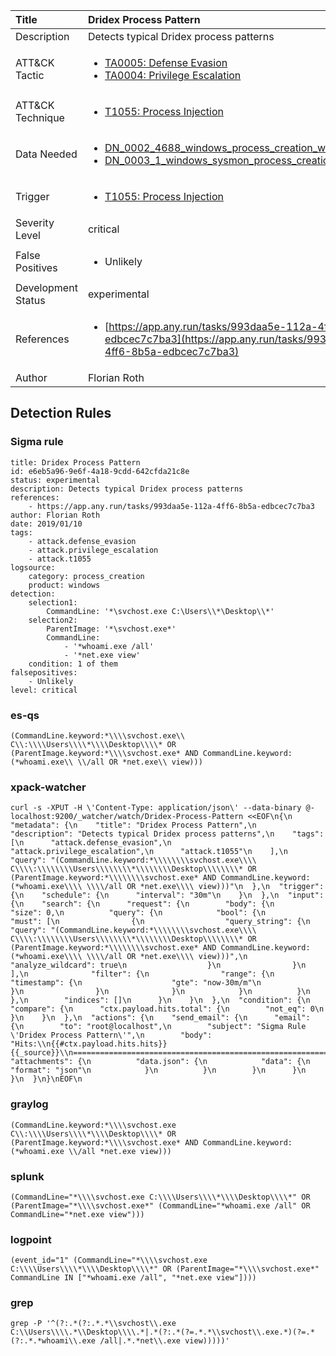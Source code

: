 | Title                | Dridex Process Pattern                                                                                                                                                 |
|:---------------------|:------------------------------------------------------------------------------------------------------------------------------------------------------------|
| Description          | Detects typical Dridex process patterns                                                                                                                                           |
| ATT&amp;CK Tactic    |  <ul><li>[TA0005: Defense Evasion](https://attack.mitre.org/tactics/TA0005)</li><li>[TA0004: Privilege Escalation](https://attack.mitre.org/tactics/TA0004)</li></ul>  |
| ATT&amp;CK Technique | <ul><li>[T1055: Process Injection](https://attack.mitre.org/techniques/T1055)</li></ul>  |
| Data Needed          | <ul><li>[DN_0002_4688_windows_process_creation_with_commandline](../Data_Needed/DN_0002_4688_windows_process_creation_with_commandline.md)</li><li>[DN_0003_1_windows_sysmon_process_creation](../Data_Needed/DN_0003_1_windows_sysmon_process_creation.md)</li></ul>  |
| Trigger              | <ul><li>[T1055: Process Injection](../Triggers/T1055.md)</li></ul>  |
| Severity Level       | critical |
| False Positives      | <ul><li>Unlikely</li></ul>  |
| Development Status   | experimental |
| References           | <ul><li>[https://app.any.run/tasks/993daa5e-112a-4ff6-8b5a-edbcec7c7ba3](https://app.any.run/tasks/993daa5e-112a-4ff6-8b5a-edbcec7c7ba3)</li></ul>  |
| Author               | Florian Roth |


## Detection Rules

### Sigma rule

```
title: Dridex Process Pattern
id: e6eb5a96-9e6f-4a18-9cdd-642cfda21c8e
status: experimental
description: Detects typical Dridex process patterns
references:
    - https://app.any.run/tasks/993daa5e-112a-4ff6-8b5a-edbcec7c7ba3
author: Florian Roth
date: 2019/01/10
tags:
    - attack.defense_evasion
    - attack.privilege_escalation
    - attack.t1055
logsource:
    category: process_creation
    product: windows
detection:
    selection1:
        CommandLine: '*\svchost.exe C:\Users\\*\Desktop\\*'
    selection2:
        ParentImage: '*\svchost.exe*'
        CommandLine:
            - '*whoami.exe /all'
            - '*net.exe view'
    condition: 1 of them
falsepositives:
    - Unlikely
level: critical

```





### es-qs
    
```
(CommandLine.keyword:*\\\\svchost.exe\\ C\\:\\\\Users\\\\*\\\\Desktop\\\\* OR (ParentImage.keyword:*\\\\svchost.exe* AND CommandLine.keyword:(*whoami.exe\\ \\/all OR *net.exe\\ view)))
```


### xpack-watcher
    
```
curl -s -XPUT -H \'Content-Type: application/json\' --data-binary @- localhost:9200/_watcher/watch/Dridex-Process-Pattern <<EOF\n{\n  "metadata": {\n    "title": "Dridex Process Pattern",\n    "description": "Detects typical Dridex process patterns",\n    "tags": [\n      "attack.defense_evasion",\n      "attack.privilege_escalation",\n      "attack.t1055"\n    ],\n    "query": "(CommandLine.keyword:*\\\\\\\\svchost.exe\\\\ C\\\\:\\\\\\\\Users\\\\\\\\*\\\\\\\\Desktop\\\\\\\\* OR (ParentImage.keyword:*\\\\\\\\svchost.exe* AND CommandLine.keyword:(*whoami.exe\\\\ \\\\/all OR *net.exe\\\\ view)))"\n  },\n  "trigger": {\n    "schedule": {\n      "interval": "30m"\n    }\n  },\n  "input": {\n    "search": {\n      "request": {\n        "body": {\n          "size": 0,\n          "query": {\n            "bool": {\n              "must": [\n                {\n                  "query_string": {\n                    "query": "(CommandLine.keyword:*\\\\\\\\svchost.exe\\\\ C\\\\:\\\\\\\\Users\\\\\\\\*\\\\\\\\Desktop\\\\\\\\* OR (ParentImage.keyword:*\\\\\\\\svchost.exe* AND CommandLine.keyword:(*whoami.exe\\\\ \\\\/all OR *net.exe\\\\ view)))",\n                    "analyze_wildcard": true\n                  }\n                }\n              ],\n              "filter": {\n                "range": {\n                  "timestamp": {\n                    "gte": "now-30m/m"\n                  }\n                }\n              }\n            }\n          }\n        },\n        "indices": []\n      }\n    }\n  },\n  "condition": {\n    "compare": {\n      "ctx.payload.hits.total": {\n        "not_eq": 0\n      }\n    }\n  },\n  "actions": {\n    "send_email": {\n      "email": {\n        "to": "root@localhost",\n        "subject": "Sigma Rule \'Dridex Process Pattern\'",\n        "body": "Hits:\\n{{#ctx.payload.hits.hits}}{{_source}}\\n================================================================================\\n{{/ctx.payload.hits.hits}}",\n        "attachments": {\n          "data.json": {\n            "data": {\n              "format": "json"\n            }\n          }\n        }\n      }\n    }\n  }\n}\nEOF\n
```


### graylog
    
```
(CommandLine.keyword:*\\\\svchost.exe C\\:\\\\Users\\\\*\\\\Desktop\\\\* OR (ParentImage.keyword:*\\\\svchost.exe* AND CommandLine.keyword:(*whoami.exe \\/all *net.exe view)))
```


### splunk
    
```
(CommandLine="*\\\\svchost.exe C:\\\\Users\\\\*\\\\Desktop\\\\*" OR (ParentImage="*\\\\svchost.exe*" (CommandLine="*whoami.exe /all" OR CommandLine="*net.exe view")))
```


### logpoint
    
```
(event_id="1" (CommandLine="*\\\\svchost.exe C:\\\\Users\\\\*\\\\Desktop\\\\*" OR (ParentImage="*\\\\svchost.exe*" CommandLine IN ["*whoami.exe /all", "*net.exe view"])))
```


### grep
    
```
grep -P '^(?:.*(?:.*.*\\svchost\\.exe C:\\Users\\\\.*\\Desktop\\\\.*|.*(?:.*(?=.*.*\\svchost\\.exe.*)(?=.*(?:.*.*whoami\\.exe /all|.*.*net\\.exe view)))))'
```



